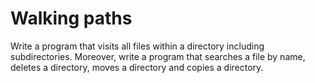 # Walking paths
Write a program that visits all files within a directory including subdirectories. Moreover, write a program that searches a file by name, deletes a directory, moves a directory and copies a directory.

